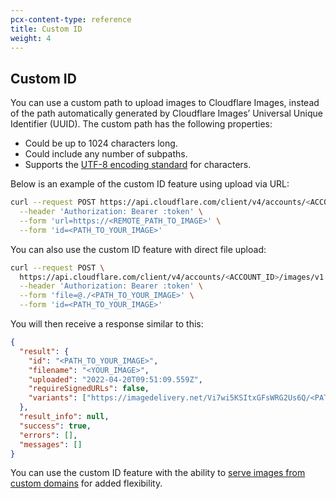 ```yaml
---
pcx-content-type: reference
title: Custom ID
weight: 4
---
```


## Custom ID

You can use a custom path to upload images to Cloudflare Images, instead of the path automatically generated by Cloudflare Images’ Universal Unique Identifier (UUID). The custom path has the following properties:

- Could be up to 1024 characters long.
- Could include any number of subpaths.
- Supports the [UTF-8 encoding standard](https://en.wikipedia.org/wiki/UTF-8) for characters.

Below is an example of the custom ID feature using upload via URL:

```bash
curl --request POST https://api.cloudflare.com/client/v4/accounts/<​​ACCOUNT_ID>/images/v1 \
  --header 'Authorization: Bearer :token' \
  --form 'url=https://<REMOTE_PATH_TO_IMAGE>' \
  --form 'id=<PATH_TO_YOUR_IMAGE>'
```

You can also use the custom ID feature with direct file upload:

```bash
curl --request POST \
  https://api.cloudflare.com/client/v4/accounts/<ACCOUNT_ID>/images/v1 \
  --header 'Authorization: Bearer :token' \
  --form 'file=@./<PATH_TO_YOUR_IMAGE>' \
  --form 'id=<PATH_TO_YOUR_IMAGE>'
```

You will then receive a response similar to this: 

```json
{
  "result": {
    "id": "<PATH_TO_YOUR_IMAGE>",
    "filename": "<YOUR_IMAGE>",
    "uploaded": "2022-04-20T09:51:09.559Z",
    "requireSignedURLs": false,
    "variants": ["https://imagedelivery.net/Vi7wi5KSItxGFsWRG2Us6Q/<PATH_TO_YOUR_IMAGE>/public"]
  },
  "result_info": null,
  "success": true,
  "errors": [],
  "messages": []
}
```

You can use the custom ID feature with the ability to [serve images from custom domains](/images/cloudflare-images/serve-images/#serving-images-from-custom-domains) for added flexibility.